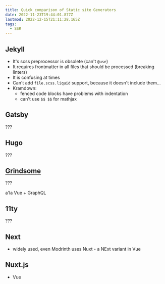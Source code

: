 ```yaml
---
title: Quick comparison of Static site Generators
date: 2022-11-23T19:44:01.877Z
lastmod: 2022-12-15T21:11:28.165Z
tags:
  - SSR
---
```


## Jekyll

- It's scss preprocessor is obsolete (can't `@use`)
- It requires frontmatter in all files that should be processed (breaking linters)
- It is confusing at times
- Can't add `file.scss.liquid` support, because it doesn't include them...
- Kramdown:
  - fenced code blocks have problems with indentation
  - can't use `$$ $$` for mathjax

## Gatsby

???

## Hugo

???

## [Grindsome](https://gridsome.org/)

???

a'la Vue + GraphQL

## 11ty

???

## Next

- widely used, even Modrinth uses Nuxt - a NExt variant in Vue

## Nuxt.js

- Vue
